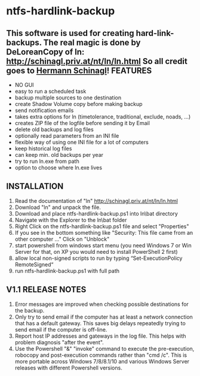 ntfs-hardlink-backup
====================

This software is used for creating hard-link-backups.
The real magic is done by DeLoreanCopy of ln: http://schinagl.priv.at/nt/ln/ln.html	
So all credit goes to [Hermann Schinagl](http://schinagl.priv.at)!
FEATURES
--------
* NO GUI
* easy to run a scheduled task
* backup multiple sources to one destination
* create Shadow Volume copy before making backup
* send notification emails
* takes extra options for ln (timetolerance, traditional, exclude, noads, ...)
* creates ZIP file of the logfile before sending it by Email
* delete old backups and log files
* optionally read parameters from an INI file
* flexible way of using one INI file for a lot of computers
* keep historical log files
* can keep min. old backups per year 
* try to run ln.exe from path
* option to choose where ln.exe lives


INSTALLATION
-------------
1. Read the documentation of "ln" http://schinagl.priv.at/nt/ln/ln.html
2. Download "ln" and unpack the file.
3. Download and place ntfs-hardlink-backup.ps1 into ln\bat directory
4. Navigate with the Explorer to the ln\bat folder
5. Right Click on the ntfs-hardlink-backup.ps1 file and select "Properties"
6. If you see in the bottom something like "Security: This file came from an other computer ..." Click on "Unblock"
7. start powershell from windows start menu (you need Windows 7 or Win Server for that, on XP you would need to install PowerShell 2 first)
8. allow local non-signed scripts to run by typing “Set-ExecutionPolicy RemoteSigned“
9. run ntfs-hardlink-backup.ps1 with full path

V1.1 RELEASE NOTES
------------------
1. Error messages are improved when checking possible destinations for the backup.
2. Only try to send email if the computer has at least a network connection that has a default gateway. This saves big delays repeatedly trying to send email if the computer is off-line.
3. Report host IP addresses and gateways in the log file. This helps with problem diagnosis "after the event".
4. Use the Powershell "&" "invoke" command to execute the pre-execution, robocopy and post-execution commands rather than "cmd /c". This is more portable across Windows 7/8/8.1/10 and various Windows Server releases with different Powershell versions.
